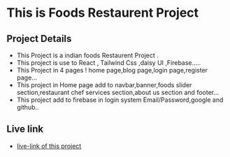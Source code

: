 # This is Foods Restaurent Project
## Project Details

  - This Project is a indian foods Restaurent Project .
  - This project is use to React , Tailwind Css ,daisy UI ,Firebase.....
  -  This Project in 4 pages ! home page,blog page,login page,register page...
   - This project in Home page add to navbar,banner,foods slider section,restaurant chef services section,about us section and footer...
   - This project add to firebase in login system Email/Password,google and github..
## Live link
- [live-link of this project](https://foods-restaurant-assignment-10.web.app)
